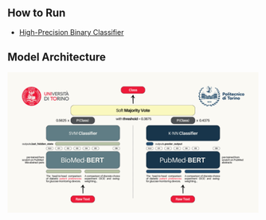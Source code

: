 ## How to Run
- [High-Precision Binary Classifier](https://pps-binary-classifier.streamlit.app)

## Model Architecture
<img src="docs/model-architecture.png" alt="Alt text" width="1050"/>

